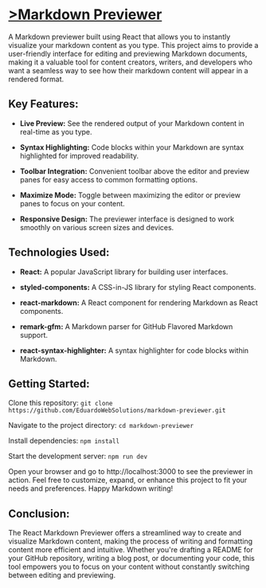 # <a href="https://eduardowebsolutions.github.io/markdown-previewer/" target="_blank">>Markdown Previewer</a>


A Markdown previewer built using React that allows you to instantly visualize your markdown content as you type. This project aims to provide a user-friendly interface for editing and previewing Markdown documents, making it a valuable tool for content creators, writers, and developers who want a seamless way to see how their markdown content will appear in a rendered format.

## Key Features:

- **Live Preview:** See the rendered output of your Markdown content in real-time as you type.
  
- **Syntax Highlighting:** Code blocks within your Markdown are syntax highlighted for improved readability.
  
- **Toolbar Integration:** Convenient toolbar above the editor and preview panes for easy access to common formatting options.

- **Maximize Mode:** Toggle between maximizing the editor or preview panes to focus on your content.
  
- **Responsive Design:** The previewer interface is designed to work smoothly on various screen sizes and devices.

## Technologies Used:

- **React:** A popular JavaScript library for building user interfaces.
  
- **styled-components:** A CSS-in-JS library for styling React components.
  
- **react-markdown:** A React component for rendering Markdown as React components.
  
- **remark-gfm:** A Markdown parser for GitHub Flavored Markdown support.
  
- **react-syntax-highlighter:** A syntax highlighter for code blocks within Markdown.

## Getting Started:

Clone this repository: ` git clone https://github.com/EduardoWebSolutions/markdown-previewer.git `

Navigate to the project directory: ` cd markdown-previewer `

Install dependencies: ` npm install `

Start the development server: ` npm run dev `

Open your browser and go to http://localhost:3000 to see the previewer in action.
Feel free to customize, expand, or enhance this project to fit your needs and preferences. Happy Markdown writing!

## Conclusion:

The React Markdown Previewer offers a streamlined way to create and visualize Markdown content, making the process of writing and formatting content more efficient and intuitive. Whether you're drafting a README for your GitHub repository, writing a blog post, or documenting your code, this tool empowers you to focus on your content without constantly switching between editing and previewing.
